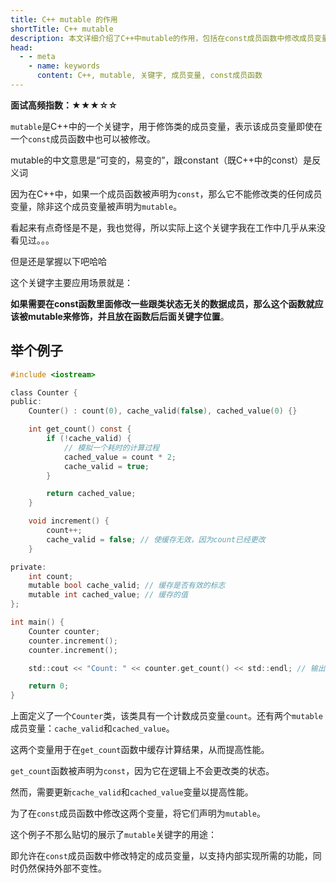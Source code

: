 ```yaml
---
title: C++ mutable 的作用
shortTitle: C++ mutable
description: 本文详细介绍了C++中mutable的作用，包括在const成员函数中修改成员变量、应用场景和示例等方面的分析。
head:
  - - meta
    - name: keywords
      content: C++, mutable, 关键字, 成员变量, const成员函数
---
```


**面试高频指数：★★★☆☆**

`mutable`是C++中的一个关键字，用于修饰类的成员变量，表示该成员变量即使在一个`const`成员函数中也可以被修改。

mutable的中文意思是“可变的，易变的”，跟constant（既C++中的const）是反义词

因为在C++中，如果一个成员函数被声明为`const`，那么它不能修改类的任何成员变量，除非这个成员变量被声明为`mutable`。

看起来有点奇怪是不是，我也觉得，所以实际上这个关键字我在工作中几乎从来没看见过。。。

但是还是掌握以下吧哈哈

这个关键字主要应用场景就是：

**如果需要在const函数里面修改一些跟类状态无关的数据成员，那么这个函数就应该被mutable来修饰，并且放在函数后后面关键字位置**。

## 举个例子

```c
#include <iostream>

class Counter {
public:
    Counter() : count(0), cache_valid(false), cached_value(0) {}

    int get_count() const {
        if (!cache_valid) {
            // 模拟一个耗时的计算过程
            cached_value = count * 2;
            cache_valid = true;
        }

        return cached_value;
    }

    void increment() {
        count++;
        cache_valid = false; // 使缓存无效，因为count已经更改
    }

private:
    int count;
    mutable bool cache_valid; // 缓存是否有效的标志
    mutable int cached_value; // 缓存的值
};

int main() {
    Counter counter;
    counter.increment();
    counter.increment();

    std::cout << "Count: " << counter.get_count() << std::endl; // 输出 4

    return 0;
}
```

上面定义了一个`Counter`类，该类具有一个计数成员变量`count`。还有两个`mutable`成员变量：`cache_valid`和`cached_value`。

这两个变量用于在`get_count`函数中缓存计算结果，从而提高性能。

`get_count`函数被声明为`const`，因为它在逻辑上不会更改类的状态。

然而，需要更新`cache_valid`和`cached_value`变量以提高性能。

为了在`const`成员函数中修改这两个变量，将它们声明为`mutable`。

这个例子不那么贴切的展示了`mutable`关键字的用途：

即允许在`const`成员函数中修改特定的成员变量，以支持内部实现所需的功能，同时仍然保持外部不变性。